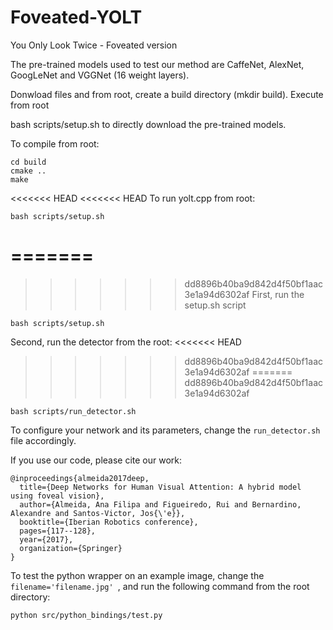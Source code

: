 # Foveated-YOLT
You Only Look Twice - Foveated version

The pre-trained models used to test our method are CaffeNet, AlexNet, GoogLeNet and VGGNet (16 weight layers).



Donwload files and from root, create a build directory (mkdir build).
Execute from root

bash scripts/setup.sh to directly download the pre-trained models.

To compile from root: 

```
cd build
cmake ..
make
```

<<<<<<< HEAD
<<<<<<< HEAD
To run yolt.cpp from root:

```
bash scripts/setup.sh
```

=======
=======
>>>>>>> dd8896b40ba9d842d4f50bf1aac3e1a94d6302af
First, run the setup.sh script
```
bash scripts/setup.sh
```
Second, run the detector from the root:
<<<<<<< HEAD
>>>>>>> dd8896b40ba9d842d4f50bf1aac3e1a94d6302af
=======
>>>>>>> dd8896b40ba9d842d4f50bf1aac3e1a94d6302af
```
bash scripts/run_detector.sh
```

To configure your network and its parameters, change the ```run_detector.sh``` file accordingly.

If you use our code, please cite our work:

```
@inproceedings{almeida2017deep,
  title={Deep Networks for Human Visual Attention: A hybrid model using foveal vision},
  author={Almeida, Ana Filipa and Figueiredo, Rui and Bernardino, Alexandre and Santos-Victor, Jos{\'e}},
  booktitle={Iberian Robotics conference},
  pages={117--128},
  year={2017},
  organization={Springer}
}
```

To test the python wrapper on an example image, change the ```filename='filename.jpg' ```, and run the following command from the root directory:

```
python src/python_bindings/test.py
```


